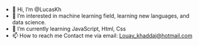 - 👋 Hi, I’m @LucasKh
- 👀 I’m interested in machine learning field, learning new languages, and data science.
- 🌱 I’m currently learning JavaScript, Html, Css
- 📫 How to reach me Contact me via email: Louay_khaddaj@hotmail.com

<!---
LucasKh/LucasKh is a ✨ special ✨ repository because its `README.md` (this file) appears on your GitHub profile.
You can click the Preview link to take a look at your changes.
--->

